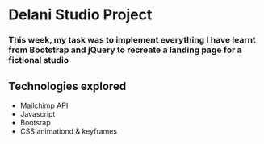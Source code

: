 # Delani Studio Project
### This week, my task was to implement everything I have learnt from Bootstrap and jQuery to recreate a landing page for a fictional studio

## Technologies explored
- Mailchimp API
- Javascript
- Bootsrap
- CSS animationd & keyframes
